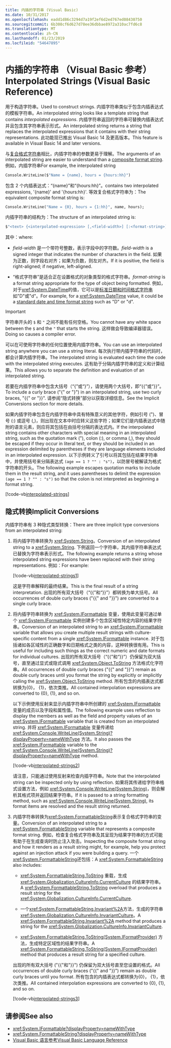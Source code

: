 ```yaml
---
title: 内插的字符串 (Visual Basic)
ms.date: 10/31/2017
ms.openlocfilehash: eadd1d86c3294d7a19f2ef6d2ed767ed08430750
ms.sourcegitcommit: 6b308cf6d627d78ee36dbbae8972a310ac7fd6c8
ms.translationtype: MT
ms.contentlocale: zh-CN
ms.lasthandoff: 01/23/2019
ms.locfileid: "54647895"
---
```

# <a name="interpolated-strings-visual-basic-reference"></a><span data-ttu-id="a61c0-102">内插的字符串 （Visual Basic 参考）</span><span class="sxs-lookup"><span data-stu-id="a61c0-102">Interpolated Strings (Visual Basic Reference)</span></span>

<span data-ttu-id="a61c0-103">用于构造字符串。</span><span class="sxs-lookup"><span data-stu-id="a61c0-103">Used to construct strings.</span></span>  <span data-ttu-id="a61c0-104">内插字符串类似于包含内插表达式的模板字符串。</span><span class="sxs-lookup"><span data-stu-id="a61c0-104">An interpolated string looks like a template string that contains *interpolated expressions*.</span></span>  <span data-ttu-id="a61c0-105">内插字符串返回的字符串可替换内插表达式并且包含其字符串表示形式。</span><span class="sxs-lookup"><span data-stu-id="a61c0-105">An interpolated string returns a string that replaces the interpolated expressions that it contains with their string representations.</span></span> <span data-ttu-id="a61c0-106">此功能现已推出 Visual Basic 14 及更高版本。</span><span class="sxs-lookup"><span data-stu-id="a61c0-106">This feature is available in Visual Basic 14 and later versions.</span></span>

<span data-ttu-id="a61c0-107">与[复合格式字符串](../../../../standard/base-types/composite-formatting.md#composite-format-string)相比，内插字符串的参数更易于理解。</span><span class="sxs-lookup"><span data-stu-id="a61c0-107">The arguments of an interpolated string are easier to understand than a [composite format string](../../../../standard/base-types/composite-formatting.md#composite-format-string).</span></span>  <span data-ttu-id="a61c0-108">例如，内插字符串</span><span class="sxs-lookup"><span data-stu-id="a61c0-108">For example, the interpolated string</span></span>  
  
```vb  
Console.WriteLine($"Name = {name}, hours = {hours:hh}")
```  
<span data-ttu-id="a61c0-109">包含 2 个内插表达式：“{name}”和“{hours:hh}”。</span><span class="sxs-lookup"><span data-stu-id="a61c0-109">contains two interpolated expressions, '{name}' and '{hours:hh}'.</span></span> <span data-ttu-id="a61c0-110">等效复合格式字符串为：</span><span class="sxs-lookup"><span data-stu-id="a61c0-110">The equivalent composite format string is:</span></span>

```vb
Console.WriteLine("Name = {0}, hours = {1:hh}", name, hours); 
```  

<span data-ttu-id="a61c0-111">内插字符串的结构为：</span><span class="sxs-lookup"><span data-stu-id="a61c0-111">The structure of an interpolated string is:</span></span>  
  
```vb  
$"<text> {<interpolated-expression> [,<field-width>] [:<format-string>] } <text> ..."  
```  

<span data-ttu-id="a61c0-112">其中：</span><span class="sxs-lookup"><span data-stu-id="a61c0-112">where:</span></span> 

- <span data-ttu-id="a61c0-113">*field-width* 是一个带符号整数，表示字段中的字符数。</span><span class="sxs-lookup"><span data-stu-id="a61c0-113">*field-width* is a signed integer that indicates the number of characters in the field.</span></span> <span data-ttu-id="a61c0-114">如果为正数，则字段右对齐；如果为负数，则左对齐。</span><span class="sxs-lookup"><span data-stu-id="a61c0-114">If it is positive, the field is right-aligned; if negative, left-aligned.</span></span> 

- <span data-ttu-id="a61c0-115">“格式字符串”是适合正在设置格式的对象类型的格式字符串。</span><span class="sxs-lookup"><span data-stu-id="a61c0-115">*format-string* is a format string appropriate for the type of object being formatted.</span></span> <span data-ttu-id="a61c0-116">例如，对于<xref:System.DateTime>的值，它可以是[标准日期和时间格式字符串](~/docs/standard/base-types/standard-date-and-time-format-strings.md)如"D"或"d"。</span><span class="sxs-lookup"><span data-stu-id="a61c0-116">For example, for a <xref:System.DateTime> value, it could be a [standard date and time format string](~/docs/standard/base-types/standard-date-and-time-format-strings.md) such as "D" or "d".</span></span>

> [!IMPORTANT]
> <span data-ttu-id="a61c0-117">字符串开头的 `$` 和 `"` 之间不能有任何空格。</span><span class="sxs-lookup"><span data-stu-id="a61c0-117">You cannot have any white space between the `$` and the `"` that starts the string.</span></span> <span data-ttu-id="a61c0-118">这样做会导致编译器错误。</span><span class="sxs-lookup"><span data-stu-id="a61c0-118">Doing so causes a compiler error.</span></span>

 <span data-ttu-id="a61c0-119">可以在可使用字符串的任何位置使用内插字符串。</span><span class="sxs-lookup"><span data-stu-id="a61c0-119">You can use an interpolated string anywhere you can use a string literal.</span></span>  <span data-ttu-id="a61c0-120">每次执行带内插字符串的代码时，都会计算内插字符串。</span><span class="sxs-lookup"><span data-stu-id="a61c0-120">The interpolated string is evaluated each time the code with the interpolated string executes.</span></span> <span data-ttu-id="a61c0-121">这有助于分隔内插字符串的定义和计算结果。</span><span class="sxs-lookup"><span data-stu-id="a61c0-121">This allows you to separate the definition and evaluation of an interpolated string.</span></span>  
  
 <span data-ttu-id="a61c0-122">若要在内插字符串中包含大括号（“{”或“}”），请使用两个大括号，即“{{”或“}}”。</span><span class="sxs-lookup"><span data-stu-id="a61c0-122">To include a curly brace ("{" or "}") in an interpolated string, use two curly braces, "{{" or "}}".</span></span>  <span data-ttu-id="a61c0-123">请参阅“隐式转换”部分以获取详细信息。</span><span class="sxs-lookup"><span data-stu-id="a61c0-123">See the Implicit Conversions section for more details.</span></span>  

<span data-ttu-id="a61c0-124">如果内插字符串包含在内插字符串中具有特殊意义的其他字符，例如引号 (")、冒号 (:) 或逗号 (,)，则出现在文本中时应转义这些字符；如果它们是内插表达式中随附的语言元素，则应将其包括在由括号分隔的表达式内。</span><span class="sxs-lookup"><span data-stu-id="a61c0-124">If the interpolated string contains other characters with special meaning in an interpolated string, such as the quotation mark ("), colon (:), or comma (,), they should be escaped if they occur in literal text, or they should be included in an expression delimited by parentheses if they are language elements included in an interpolated expression.</span></span> <span data-ttu-id="a61c0-125">以下示例转义了引号以将其包括在结果字符串中，并使用括号来分隔表达式 `(age == 1 ? "" : "s")`，以防冒号被解读为格式字符串的开头。</span><span class="sxs-lookup"><span data-stu-id="a61c0-125">The following example escapes quotation marks to include them in the result string, and it uses parentheses to delimit the expression `(age == 1 ? "" : "s")` so that the colon is not interpreted as beginning a format string.</span></span>

[!code-vb[interpolated-strings](../../../../../samples/snippets/visualbasic/programming-guide/language-features/strings/interpolated-strings4.vb)]  

## <a name="implicit-conversions"></a><span data-ttu-id="a61c0-126">隐式转换</span><span class="sxs-lookup"><span data-stu-id="a61c0-126">Implicit Conversions</span></span>  

<span data-ttu-id="a61c0-127">内插字符串有 3 种隐式类型转换：</span><span class="sxs-lookup"><span data-stu-id="a61c0-127">There are three implicit type conversions from an interpolated string:</span></span>  

1. <span data-ttu-id="a61c0-128">将内插字符串转换为 <xref:System.String>。</span><span class="sxs-lookup"><span data-stu-id="a61c0-128">Conversion of an interpolated string to a <xref:System.String>.</span></span> <span data-ttu-id="a61c0-129">下例返回一个字符串，其内插字符串表达式已替换为字符串表示形式。</span><span class="sxs-lookup"><span data-stu-id="a61c0-129">The following example returns a string whose interpolated string expressions have been replaced with their string representations.</span></span> <span data-ttu-id="a61c0-130">例如：</span><span class="sxs-lookup"><span data-stu-id="a61c0-130">For example:</span></span>

   [!code-vb[interpolated-strings1](../../../../../samples/snippets/visualbasic/programming-guide/language-features/strings/interpolated-strings1.vb)]  

   <span data-ttu-id="a61c0-131">这是字符串解释的最终结果。</span><span class="sxs-lookup"><span data-stu-id="a61c0-131">This is the final result of a string interpretation.</span></span> <span data-ttu-id="a61c0-132">出现的所有双大括号（“{{”和“}}”）都转换为单大括号。</span><span class="sxs-lookup"><span data-stu-id="a61c0-132">All occurrences of double curly braces ("{{" and "}}") are converted to a single curly brace.</span></span> 

2. <span data-ttu-id="a61c0-133">将内插字符串转换为 <xref:System.IFormattable> 变量，使用此变量可通过单个 <xref:System.IFormattable> 实例创建多个包含区域性特定内容的结果字符串。</span><span class="sxs-lookup"><span data-stu-id="a61c0-133">Conversion of an interpolated string to an <xref:System.IFormattable> variable that allows you create multiple result strings with culture-specific content from a single <xref:System.IFormattable> instance.</span></span> <span data-ttu-id="a61c0-134">对于包括诸如各区域性的正确数字和日期格式之类的内容，这种转换很有用。</span><span class="sxs-lookup"><span data-stu-id="a61c0-134">This is useful for including such things as the correct numeric and date formats for individual cultures.</span></span>  <span data-ttu-id="a61c0-135">出现的所有双大括号（“{{”和“}}”）仍保留为双大括号，直至通过显式或隐式调用 <xref:System.Object.ToString> 方法格式化字符串。</span><span class="sxs-lookup"><span data-stu-id="a61c0-135">All occurrences of double curly braces ("{{" and "}}") remain as double curly braces until you format the string by explicitly or implicitly calling the <xref:System.Object.ToString> method.</span></span>  <span data-ttu-id="a61c0-136">所有包含的内插表达式都转换为{0}， {1}，依次类推。</span><span class="sxs-lookup"><span data-stu-id="a61c0-136">All contained interpolation expressions are converted to {0}, {1}, and so on.</span></span>  

   <span data-ttu-id="a61c0-137">以下示例使用反射来显示内插字符串中所创建的 <xref:System.IFormattable> 变量的成员以及字段和属性值。</span><span class="sxs-lookup"><span data-stu-id="a61c0-137">The following example uses reflection to display the members as well as the field and property values of an <xref:System.IFormattable> variable that is created from an interpolated string.</span></span> <span data-ttu-id="a61c0-138">并将 <xref:System.IFormattable> 变量传递给 <xref:System.Console.WriteLine(System.String)?displayProperty=nameWithType> 方法。</span><span class="sxs-lookup"><span data-stu-id="a61c0-138">It also passes the <xref:System.IFormattable> variable to the <xref:System.Console.WriteLine(System.String)?displayProperty=nameWithType> method.</span></span>

   [!code-vb[interpolated-strings2](../../../../../samples/snippets/visualbasic/programming-guide/language-features/strings/interpolated-strings2.vb)]  

   <span data-ttu-id="a61c0-139">请注意，只能通过使用反射来检查内插字符串。</span><span class="sxs-lookup"><span data-stu-id="a61c0-139">Note that the interpolated string can be inspected only by using reflection.</span></span> <span data-ttu-id="a61c0-140">如果将其传递给字符串格式设置方法，例如 <xref:System.Console.WriteLine(System.String)>，则会解析其格式项并返回结果字符串。</span><span class="sxs-lookup"><span data-stu-id="a61c0-140">If it is passed to a string formatting method, such as <xref:System.Console.WriteLine(System.String)>, its format items are resolved and the result string returned.</span></span> 

3. <span data-ttu-id="a61c0-141">内插字符串转换为<xref:System.FormattableString>表示复合格式字符串的变量。</span><span class="sxs-lookup"><span data-stu-id="a61c0-141">Conversion of an interpolated string to a <xref:System.FormattableString> variable that represents a composite format string.</span></span> <span data-ttu-id="a61c0-142">例如，检查复合格式字符串及其呈现为结果字符串的方式可能有助于在生成查询时防止注入攻击。</span><span class="sxs-lookup"><span data-stu-id="a61c0-142">Inspecting the composite format string and how it renders as a result string might, for example, help you protect against an injection attack if you were building a query.</span></span> <span data-ttu-id="a61c0-143">一个<xref:System.FormattableString>还包括：</span><span class="sxs-lookup"><span data-stu-id="a61c0-143">A <xref:System.FormattableString> also includes:</span></span>

      - <span data-ttu-id="a61c0-144"><xref:System.FormattableString.ToString> 重载，生成 <xref:System.Globalization.CultureInfo.CurrentCulture> 的结果字符串。</span><span class="sxs-lookup"><span data-stu-id="a61c0-144">A <xref:System.FormattableString.ToString> overload that produces a result string for the <xref:System.Globalization.CultureInfo.CurrentCulture>.</span></span>
      
      - <span data-ttu-id="a61c0-145">一个<xref:System.FormattableString.Invariant%2A>方法，生成的字符串<xref:System.Globalization.CultureInfo.InvariantCulture>。</span><span class="sxs-lookup"><span data-stu-id="a61c0-145">A <xref:System.FormattableString.Invariant%2A> method that produces a string for the <xref:System.Globalization.CultureInfo.InvariantCulture>.</span></span>
      
      - <span data-ttu-id="a61c0-146"><xref:System.FormattableString.ToString(System.IFormatProvider)> 方法，生成特定区域性的结果字符串。</span><span class="sxs-lookup"><span data-stu-id="a61c0-146">A <xref:System.FormattableString.ToString(System.IFormatProvider)> method that produces a result string for a specified culture.</span></span> 
  
    <span data-ttu-id="a61c0-147">出现的所有双大括号 ("{{"和"}}") 仍保留为双大括号直至您设置的格式。</span><span class="sxs-lookup"><span data-stu-id="a61c0-147">All occurrences of double curly braces ("{{" and "}}") remain as double curly braces until you format.</span></span>  <span data-ttu-id="a61c0-148">所有包含的内插表达式都转换为{0}， {1}，依次类推。</span><span class="sxs-lookup"><span data-stu-id="a61c0-148">All contained interpolation expressions are converted to {0}, {1}, and so on.</span></span>  

   [!code-vb[interpolated-strings3](../../../../../samples/snippets/visualbasic/programming-guide/language-features/strings/interpolated-strings3.vb)]  

## <a name="see-also"></a><span data-ttu-id="a61c0-149">请参阅</span><span class="sxs-lookup"><span data-stu-id="a61c0-149">See also</span></span>
- <xref:System.IFormattable?displayProperty=nameWithType>
- <xref:System.FormattableString?displayProperty=nameWithType>
- [<span data-ttu-id="a61c0-150">Visual Basic 语言参考</span><span class="sxs-lookup"><span data-stu-id="a61c0-150">Visual Basic Language Reference</span></span>](index.md)

